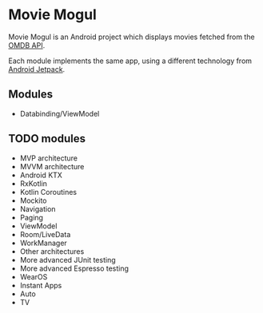 # Movie Mogul

Movie Mogul is an Android project which displays movies fetched from the [OMDB API](http://www.omdbapi.com/).

Each module implements the same app, using a different technology from [Android Jetpack](https://developer.android.com/jetpack/).

## Modules
- Databinding/ViewModel


## TODO modules
- MVP architecture
- MVVM architecture
- Android KTX
- RxKotlin
- Kotlin Coroutines
- Mockito
- Navigation
- Paging
- ViewModel
- Room/LiveData
- WorkManager
- Other architectures
- More advanced JUnit testing
- More advanced Espresso testing
- WearOS
- Instant Apps
- Auto
- TV